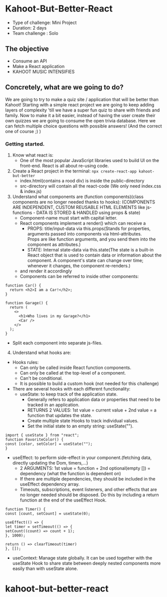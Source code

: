 # Kahoot-But-Better-React

- Type of challenge: Mini Project
- Duration: 2 days
- Team challenge : Solo

## The objective
- Consume an API
- Make a React application
- KAHOOT MUSIC INTENSIFIES

## Concretely, what are we going to do?
We are going to try to make a quiz site / application that will be better than Kahoot! Starting with a simple react
project we are going to keep adding layers of complexity 'till we have a super fun quiz to share with friends and family.
Now to make it a bit easier, instead of having the user create their own quizzes we are going to consume the open
trivia database. Here we can fetch multiple choice questions with possible answers! (And the correct one of course ;) )

### Getting started.
1. Know what react is:
   - One of the most popular JavaScript libraries used to build UI on the front-end.  React is all about re-using code.
2. Create a React project in the terminal: ```npx create-react-app kahoot-but-better```
   - index.html(contains a rood div) is inside the public-directory
   - src-directory will contain all the react-code (We only need index.css & index.js)
3. Understand what components are (function components)(class components are no longer needed thanks to hooks): 
(COMPONENTS ARE INDEPENDENT, CUSTOM REUSABLE HTML ELEMENTS like js-functions - DATA IS STORED & HANDLED using props & state)
   - Component-name must start with capital letter.
   - React components implement a render() which can receive a 
     * PROPS: title/input-data via this.props(Stands for properties, arguments passed into components via html-attributes.  
     Props are like function arguments, and you send them into the component as attributes.)
     * STATE: Internal state-data via this.state(The state is a built-in React object that is used to contain data or 
     information about the component. A component's state can change over time; whenever it changes, the component 
     re-renders.)
   - and render it accordingly
   - Components can be referred to inside other components:
```
function Car() {
  return <h2>I am a Car!</h2>;
}

function Garage() {
  return (
    <>
      <h1>Who lives in my Garage?</h1>
      <Car />
    </>
  );
}
```
   - Split each component into separate js-files.
4. Understand what hooks are:
- Hooks rules:
  * Can only be called inside React function components.
  * Can only be called at the top-level of a component.
  * Can't be conditional.
  * It is possible to build a custom hook (not needed for this challenge)
- There are several hooks with each different functionality:
  - useState: to keep track of the application state.  
    * Generally refers to application data or properties that need to be tracked in an application. 
    * RETURNS 2 VALUES: 1st value = current value + 2nd value = a function that updates the state.
    * Create multiple state Hooks to track individual values.
    * Set the initial state to an empty string: useState("").
```
import { useState } from "react";
function FavoriteColor() {
const [color, setColor] = useState("");
}
```
 - useEffect: to perform side-effect in your component.(fetching data, directly updating the Dom, timers,...)
    * 2 ARGUMENTS: 1st value = function + 2nd optional(empty []) = dependency (what the function is dependent on)
    * If there are multiple dependencies, they should be included in the useEffect dependency array.
    * Timeouts, subscriptions, event listeners, and other effects that are no longer needed should be disposed.
Do this by including a return function at the end of the useEffect Hook.
 ```
function Timer() {
const [count, setCount] = useState(0);

useEffect(() => {
let timer = setTimeout(() => {
setCount((count) => count + 1);
}, 1000);

return () => clearTimeout(timer)
}, []);

```
 - useContext: Manage state globally.  It can be used together with the useState Hook to share state between deeply 
nested components more easily than with useState alone. 


   
   
 # kahoot-but-better-react
